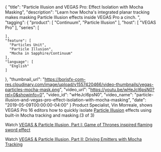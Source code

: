 {
  "title": "Particle Illusion and VEGAS Pro: Effect Isolation with Mocha Masking",
  "description": "Learn how Mocha's integrated planar tracking makes masking Particle Illusion effects inside VEGAS Pro a cinch. ",
  "tagging": {
    "product": [
      "Continuum",
      "Particle Illusion"
    ],
    "host": [
      "VEGAS Pro"
    ],
    "series": [

    ],
    "feature": [
      "Particles Unit",
      "Particle Illusion",
      "Mocha in Sapphire/Continuum"
    ],
    "language": [
      "English"
    ]
  },
  "thumbnail_url": "https://borisfx-com-res.cloudinary.com/image/upload/v1557420466/video-thumbnails/vegas-particles-mocha-mask.png",
  "video_url": "https://youtu.be/wHeJcl6psN0?rel=0&showinfo=0",
  "video_id": "wHeJcl6psN0",
  "video_name": "particle-illusion-and-vegas-pro-effect-isolation-with-mocha-masking",
  "date": "2019-05-09T00:00:00-04:00"
}
Product Specialist, Vin Morreale, shows VEGAS Pro 16 editors how to quickly isolate [Particle Illusion](https://borisfx.com/products/particle-illusion/ "Boris FX Particle Illusion") effects using built-in Mocha tracking and masking.(3 of 3)

Watch [VEGAS & Particle Illusion, Part I: Game of Thrones inspired flaming sword effect](https://borisfx.com/videos/particle-illusion-and-vegas-pro-got-inspired-flaming-effect/)

Watch [VEGAS & Particle Illusion, Part II: Driving Emitters with Mocha Tracking](https://borisfx.com/videos/particle-illusion-and-vegas-pro/)
